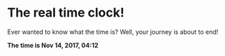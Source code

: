 # The real time clock!

Ever wanted to know what the time is? Well, your journey is about to end!

**The time is Nov 14, 2017, 04:12**